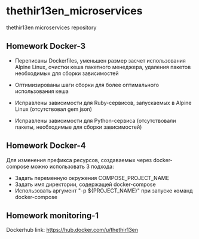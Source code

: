 # thethir13en_microservices
thethir13en microservices repository

## Homework Docker-3

- Переписаны Dockerfiles, уменьшен размер засчет использования Alpine Linux, очистки кеша пакетного менеджера, удаления пакетов необходимых для сборки зависимостей

- Оптимизированы шаги сборки для более оптимального использования кеша

- Исправлены зависимости для Ruby-сервисов, запускаемых в Alpine Linux (отсутствовал gem json)

- Исправлены зависимости для Python-сервиса (отсутствовали пакеты, необходимые для сборки зависимостей)

## Homework Docker-4

Для изменения префикса ресурсов, создаваемых через docker-compose можно использовать 3 подхода:

- Задать переменную окружения COMPOSE_PROJECT_NAME
- Задать имя директории, содержащей docker-compose
- Использовать аргумент "-p ${PROJECT_NAME}" при запуске команд docker-compose

## Homework monitoring-1

Dockerhub link: https://hub.docker.com/u/thethir13en
